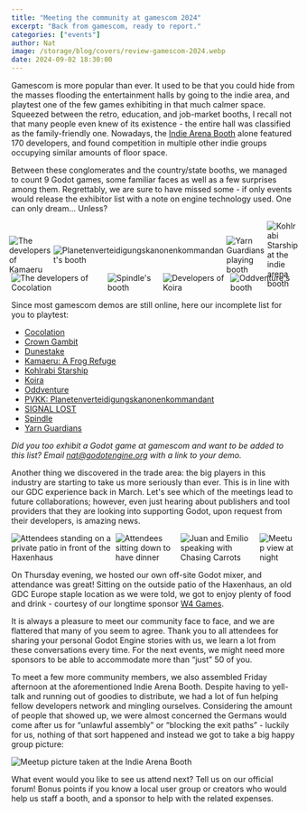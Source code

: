 ```yaml
---
title: "Meeting the community at gamescom 2024"
excerpt: "Back from gamescom, ready to report."
categories: ["events"]
author: Nat
image: /storage/blog/covers/review-gamescom-2024.webp
date: 2024-09-02 18:30:00
---
```


Gamescom is more popular than ever. It used to be that you could hide from the masses flooding the entertainment halls by going to the indie area, and playtest one of the few games exhibiting in that much calmer space. Squeezed between the retro, education, and job-market booths, I recall not that many people even knew of its existence - the entire hall was classified as the family-friendly one. 
Nowadays, the [Indie Arena Booth](https://indiearenabooth.de/gamescom2024/games) alone featured 170 developers, and found competition in multiple other indie groups occupying similar amounts of floor space.

Between these conglomerates and the country/state booths, we managed to count 9 Godot games, some familiar faces as well as a few surprises among them. Regrettably, we are sure to have missed some - if only events would release the exhibitor list with a note on engine technology used. One can only dream… Unless? 

<div class="preview-image-container" style="margin-bottom: -27px;">
    <img alt="The developers of Kamaeru" src="/storage/blog/gamescom-cologne-2024/gc2024-g.webp"/>
		<img alt="Planetenverteidigungskanonenkommandant's booth" src="/storage/blog/gamescom-cologne-2024/gc2024-g1.webp"/>
		<img alt="Yarn Guardians playing booth" src="/storage/blog/gamescom-cologne-2024/gc2024-g2.webp"/>
		<img alt="Kohlrabi Starship at the indie arena booth" src="/storage/blog/gamescom-cologne-2024/gc2024-g3.webp"/>
</div>
<div class="preview-image-container">
		<img alt="The developers of Cocolation" src="/storage/blog/gamescom-cologne-2024/gc2024-g4.webp"/>
		<img alt="Spindle's booth" src="/storage/blog/gamescom-cologne-2024/gc2024-g5.webp"/>
		<img alt="Developers of Koira" src="/storage/blog/gamescom-cologne-2024/gc2024-g6.webp"/>
		<img alt="Oddventure's booth" src="/storage/blog/gamescom-cologne-2024/gc2024-g7.webp"/>
</div>

Since most gamescom demos are still online, here our incomplete list for you to playtest:
- [Cocolation](https://cocolation.com/)
- [Crown Gambit](https://store.steampowered.com/app/2447980/Crown_Gambit/?curator_clanid=41324400)
- [Dunestake](https://store.steampowered.com/app/3010900/Dunestake/?curator_clanid=41324400)
- [Kamaeru: A Frog Refuge](https://store.steampowered.com/app/1978150/Kamaeru_A_Frog_Refuge/?curator_clanid=41324400)
- [Kohlrabi Starship](https://store.steampowered.com/app/2337990/Kohlrabi_Starship/?curator_clanid=41324400)
- [Koira](https://store.steampowered.com/app/1626620/Koira/?curator_clanid=41324400)
- [Oddventure](https://store.steampowered.com/app/1235710/Oddventure/?curator_clanid=41324400)
- [PVKK: Planetenverteidigungskanonenkommandant](https://store.steampowered.com/app/2956040/PVKK_Planetenverteidigungskanonenkommandant/?curator_clanid=41324400)
- [SIGNAL LOST](https://store.steampowered.com/app/3079180/SIGNAL_LOST/?curator_clanid=41324400)
- [Spindle](https://store.steampowered.com/app/1386750/Spindle/?curator_clanid=41324400)
- [Yarn Guardians](https://store.steampowered.com/app/2928940/Yarn_Guardians/?curator_clanid=41324400)

*Did you too exhibit a Godot game at gamescom and want to be added to this list? Email [nat@godotengine.org](mailto:nat@godotengine.org) with a link to your demo.*

Another thing we discovered in the trade area: the big players in this industry are starting to take us more seriously than ever. This is in line with our GDC experience back in March. Let's see which of the meetings lead to future collaborations; however, even just hearing about publishers and tool providers that they are looking into supporting Godot, upon request from their developers, is amazing news. 

<div class="preview-image-container">
    <img alt="Attendees standing on a private patio in front of the Haxenhaus" src="/storage/blog/gamescom-cologne-2024/meetup-1-gamescom-2024.jpg"/>
    <img alt="Attendees sitting down to have dinner" src="/storage/blog/gamescom-cologne-2024/meetup-2-gamescom-2024.jpg"/>
    <img alt="Juan and Emilio speaking with Chasing Carrots" src="/storage/blog/gamescom-cologne-2024/meetup-3-gamescom-2024.jpg"/>
    <img alt="Meetup view at night" src="/storage/blog/gamescom-cologne-2024/meetup-4-gamescom-2024.jpg"/>
</div>

On Thursday evening, we hosted our own off-site Godot mixer, and attendance was great! Sitting on the outside patio of the Haxenhaus, an old GDC Europe staple location as we were told, we got to enjoy plenty of food and drink - courtesy of our longtime sponsor [W4 Games](https://www.w4games.com/). 

It is always a pleasure to meet our community face to face, and we are flattered that many of you seem to agree. Thank you to all attendees for sharing your personal Godot Engine stories with us, we learn a lot from these conversations every time. For the next events, we might need more sponsors to be able to accommodate more than “just” 50 of you. 

To meet a few more community members, we also assembled Friday afternoon at the aforementioned Indie Arena Booth. Despite having to yell-talk and running out of goodies to distribute, we had a lot of fun helping fellow developers network and mingling ourselves. Considering the amount of people that showed up, we were almost concerned the Germans would come after us for “unlawful assembly” or “blocking the exit paths” - luckily for us, nothing of that sort happened and instead we got to take a big happy group picture:

<img alt="Meetup picture taken at the Indie Arena Booth" src="/storage/blog/gamescom-cologne-2024/group-gamescom-2024.jpg"/>

What event would you like to see us attend next? Tell us on our official forum! Bonus points if you know a local user group or creators who would help us staff a booth, and a sponsor to help with the related expenses. 

<style>
	.preview-image-container {
		display: flex;
		justify-content: center;
		align-items: center;
		gap: 5px;
		/* padding: 16px; */
		background-color: transparent;
	}
	.preview-image-container {
		background-color: transparent;
	}
	.preview-image-container img {
		max-height: 300px;
		background-color: transparent;
	}
</style>
